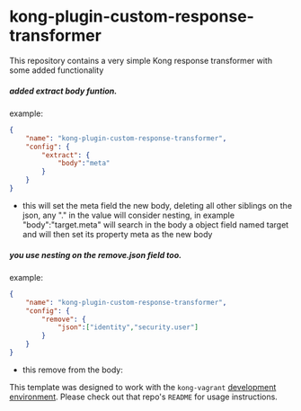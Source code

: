 kong-plugin-custom-response-transformer
====================

This repository contains a very simple Kong response transformer with some added functionality

##### added extract body funtion.

example:
```json
{
    "name": "kong-plugin-custom-response-transformer",
    "config": {
        "extract": {
        	"body":"meta"
        }
    }
}
```
+ this will set the meta field the new body, deleting all other siblings on the json, any "." in the value will consider nesting, in example "body":"target.meta" will search in the body a object field named target and will then set its property meta as the new body

##### you use nesting on the remove.json field too.

example:
```json
{
    "name": "kong-plugin-custom-response-transformer",
    "config": {
        "remove": {
            "json":["identity","security.user"]
        }
    }
}
```
+ this remove from the body:

This template was designed to work with the `kong-vagrant`
[development environment](https://github.com/Mashape/kong-vagrant). Please
check out that repo's `README` for usage instructions.
